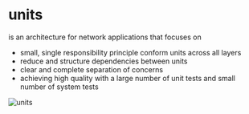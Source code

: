# units

is an architecture for network applications that focuses on

- small, single responsibility principle conform units across all layers
- reduce and structure dependencies between units
- clear and complete separation of concerns
- achieving high quality with a large number of unit tests and small number of system tests

![units](https://rawgit.com/eduardbeutel/units/master/units-general-view.svg)




